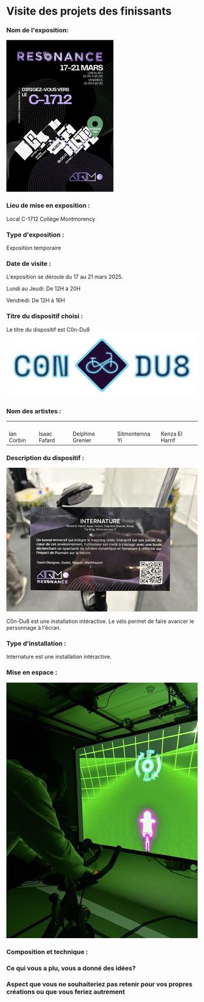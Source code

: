 # Visite des projets des finissants
 
### Nom de l'exposition:

![photo](media/carte_resonnacee.jpg)


### Lieu de mise en exposition : 
Local C-1712 Collège Montmorency


### Type d'exposition :
Exposition temporaire


 
### Date de visite :

L'exposition se déroule du 17 au 21 mars 2025.

Lundi au Jeudi: De 12H à 20H

Vendredi: De 12H à 16H



### Titre du dispositif choisi : 
Le titre du dispositif est C0n-Du8
![photo](media/titre_c0ndu8.png)

### Nom des artistes : 
<table align="center">
<tr>
<td><img src=""></td>
<td><img src=""></td>
<td><img src=""></td>
<td><img src=""></td>
<td><img src=""></td>
</tr>
<tr>
<td>Ian Corbin</td>
<td>Isaac Fafard</td>
<td>Delphine Grenier</td>
<td>Sitmontemna Yi</td>
<td>Kenza El Harrif</td>
</tr>
</table>

### Description du dispositif : 
![photo](media/cartel.jpg)

C0n-Du8 est une installation intéractive. Le vélo permet de faire avancer le personnage à l'écran.
### Type d'installation : 
Internature est une installation intéractive.

### Mise en espace :
![photo](media/velo_ecran.jfif) 


### Composition et technique :




 
### Ce qui vous a plu, vous a donné des idées?


 
### Aspect que vous ne souhaiteriez pas retenir pour vos propres créations ou que vous feriez autrement	


 
